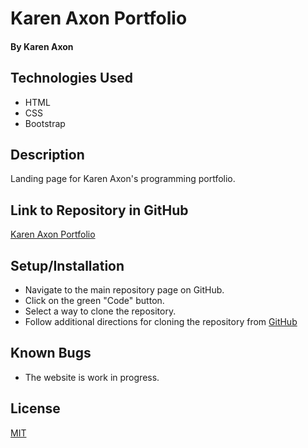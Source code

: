 # Karen Axon Portfolio

#### By Karen Axon

## Technologies Used
* HTML
* CSS
* Bootstrap
  
## Description
Landing page for Karen Axon's programming portfolio.

## Link to Repository in GitHub
[Karen Axon Portfolio](https://karenaxon.github.io/portfolio/)

## Setup/Installation 
* Navigate to the main repository page on GitHub.
* Click on the green "Code" button.
* Select a way to clone the repository.
* Follow additional directions for cloning the repository from [GitHub](https://docs.github.com/en/repositories/creating-and-managing-repositories/cloning-a-repository)

## Known Bugs
* The website is work in progress.

## License

[MIT](https://choosealicense.com/licenses/mit/)
